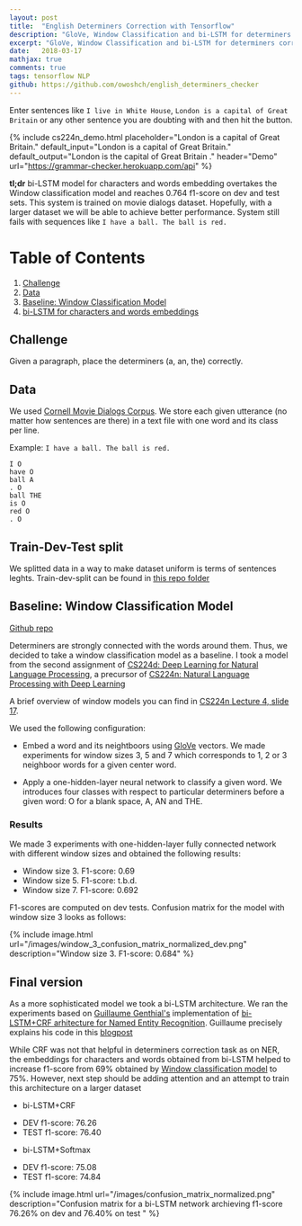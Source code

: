 ```yaml
---
layout: post
title:  "English Determiners Correction with Tensorflow"
description: "GloVe, Window Classification and bi-LSTM for determiners correction"
excerpt: "GloVe, Window Classification and bi-LSTM for determiners correction"
date:   2018-03-17
mathjax: true
comments: true
tags: tensorflow NLP
github: https://github.com/owoshch/english_determiners_checker
---
```




Enter sentences like `I live in White House`, `London is a capital of Great Britain` or any other sentence you are doubting with and then hit the button.

{% include cs224n_demo.html
    placeholder="London is a capital of Great Britain."
    default_input="London is a capital of Great Britain."
    default_output="London is the capital of Great Britain ."
    header="Demo"
    url="https://grammar-checker.herokuapp.com/api"
%}

**tl;dr** bi-LSTM model for characters and words embedding overtakes the Window classification model and reaches 0.764 f1-score on dev and test sets. This system is trained on movie dialogs dataset. Hopefully, with a larger dataset we will be able to achieve better performance. System still fails with sequences like `I have a ball. The ball is red.`



# Table of Contents
1. [Challenge](#challenge)
2. [Data](#data)
3. [Baseline: Window Classification Model](#baseline)
4. [bi-LSTM for characters and words embeddings](#bi-lstm)

<a name="challenge"></a>
## Challenge 

Given a paragraph, place the determiners (a, an, the) correctly.

<a name="data"></a>
## Data

We used [Cornell Movie Dialogs Corpus](http://www.cs.cornell.edu/~cristian/Cornell_Movie-Dialogs_Corpus.html). We store each given utterance (no matter how sentences are there) in a text file with one word and its class per line. 

Example: `I have a ball. The ball is red.`

```
I O
have O
ball A
. O
ball THE
is O
red O
. O
```

## Train-Dev-Test split

We splitted data in a way to make dataset uniform is terms of sentences leghts. Train-dev-split can be found in [this repo folder](https://github.com/owoshch/english_determiners_checker/tree/master/data/det)



<a name="baseline"></a>
## Baseline: Window Classification Model 

[Github repo](https://github.com/owoshch/english_determiners_checker)

Determiners are strongly connected with the words around them. Thus, we decided to take a window classification model as a baseline. I took a model from the second assignment of [CS224d: Deep Learning for Natural Language Processing](http://cs224d.stanford.edu/), a precursor of [CS224n: Natural Language Processing with Deep Learning](http://web.stanford.edu/class/cs224n/syllabus.html)

A brief overview of window models you can find in [CS224n Lecture 4, slide 17](http://web.stanford.edu/class/cs224n/lectures/lecture4.pdf).

We used the following configuration:

* Embed a word and its neightboors using [GloVe](https://nlp.stanford.edu/projects/glove/) vectors. We made experiments for window sizes 3, 5 and 7 which corresponds to 1, 2 or 3 neighboor words for a given center word. 

* Apply a one-hidden-layer neural network to classify a given word. We introduces four classes with respect to particular determiners before a given word: O for a blank space, A, AN and THE.

### Results

We made 3 experiments with one-hidden-layer fully connected network with different window sizes and obtained the following results:

* Window size 3. F1-score: 0.69
* Window size 5. F1-score: t.b.d.
* Window size 7. F1-score: 0.692

F1-scores are computed on dev tests. Confusion matrix for the model with window size 3 looks as follows:

{% include image.html url="/images/window_3_confusion_matrix_normalized_dev.png"
description="Window size 3. F1-score: 0.684" %}


<a name="bi-lstm"></a>
## Final version 

As a more sophisticated model we took a bi-LSTM architecture. We ran the experiments based on [Guillaume Genthial's](https://github.com/guillaumegenthial) implementation of [bi-LSTM+CRF arhitecture for Named Entity Recognition](https://github.com/guillaumegenthial/sequence_tagging). Guillaume precisely explains his code in this [blogpost](https://guillaumegenthial.github.io/sequence-tagging-with-tensorflow.html)


While CRF was not that helpful in determiners correction task as on NER, the embeddings for characters and words obtained from bi-LSTM
helped to increase f1-score from 69% obtained by [Window classification model](https://github.com/owoshch/english_determiners_checker) to 75%. However, next step should be adding attention and an attempt to train this architecture on a larger dataset

* bi-LSTM+CRF
- DEV f1-score: 76.26 
- TEST f1-score: 76.40

* bi-LSTM+Softmax
- DEV f1-score: 75.08 
- TEST f1-score: 74.84

{% include image.html url="/images/confusion_matrix_normalized.png"
description="Confusion matrix for a bi-LSTM network archieving  f1-score 76.26% on dev and 76.40% on test " %}


